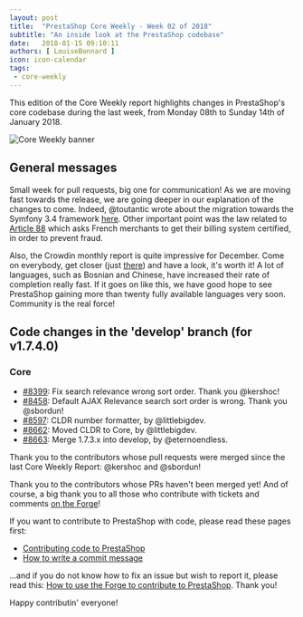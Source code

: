 ```yaml
---
layout: post
title:  "PrestaShop Core Weekly - Week 02 of 2018"
subtitle: "An inside look at the PrestaShop codebase"
date:   2018-01-15 09:10:11
authors: [ LouiseBonnard ]
icon: icon-calendar
tags:
 - core-weekly
---
```


This edition of the Core Weekly report highlights changes in PrestaShop's core codebase during the last week, from Monday 08th to Sunday 14th of January 2018.

![Core Weekly banner](/assets/images/2017/04/core_weekly_banner.jpg)


## General messages

Small week for pull requests, big one for communication! As we are moving fast towards the release, we are going deeper in our explanation of the changes to come. Indeed, @toutantic wrote about the migration towards the Symfony 3.4 framework [here](http://build.prestashop.com/news/prestashop-1-7-is-moving-to-symfony-3-4-and-php-5-6). Other important point was the law related to [Article 88](http://build.prestashop.com/news/france-article-88-loi-2017-1837-de-finances-2018) which asks French merchants to get their billing system certified, in order to prevent fraud.

Also, the Crowdin monthly report is quite impressive for December. Come on everybody, get closer (just [there](http://build.prestashop.com/news/do-you-speak-prestashop-december-2017)) and have a look, it's worth it! A lot of languages, such as Bosnian and Chinese, have increased their rate of completion really fast. If it goes on like this, we have good hope to see PrestaShop gaining more than twenty fully available languages very soon. Community is the real force!


## Code changes in the 'develop' branch (for v1.7.4.0)

### Core

* [#8399](https://github.com/PrestaShop/PrestaShop/pull/8399): Fix search relevance wrong sort order. Thank you @kershoc!
* [#8458](https://github.com/PrestaShop/PrestaShop/pull/8458): Default AJAX Relevance search sort order is wrong. Thank you @sbordun!
* [#8597](https://github.com/PrestaShop/PrestaShop/pull/8597): CLDR number formatter, by @littlebigdev.
* [#8662](https://github.com/PrestaShop/PrestaShop/pull/8662): Moved CLDR to Core, by @littlebigdev.
* [#8663](https://github.com/PrestaShop/PrestaShop/pull/8663): Merge 1.7.3.x into develop, by @eternoendless.

Thank you to the contributors whose pull requests were merged since the last Core Weekly Report: @kershoc and @sbordun!

Thank you to the contributors whose PRs haven't been merged yet! And of course, a big thank you to all those who contribute with tickets and comments [on the Forge](http://forge.prestashop.com/)!

If you want to contribute to PrestaShop with code, please read these pages first:

 * [Contributing code to PrestaShop](http://doc.prestashop.com/display/PS16/Contributing+code+to+PrestaShop)
 * [How to write a commit message](http://doc.prestashop.com/display/PS16/How+to+write+a+commit+message)

...and if you do not know how to fix an issue but wish to report it, please read this: [How to use the Forge to contribute to PrestaShop](http://doc.prestashop.com/display/PS16/How+to+use+the+Forge+to+contribute+to+PrestaShop). Thank you!

Happy contributin' everyone!
